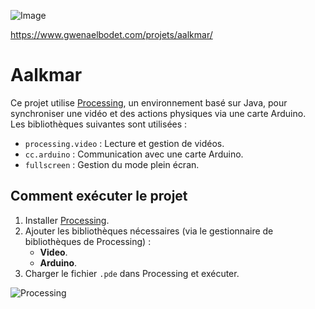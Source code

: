 ![Image](https://github.com/user-attachments/assets/bc10dfcd-57da-44e1-9364-349f2a51163d)

https://www.gwenaelbodet.com/projets/aalkmar/

# Aalkmar

Ce projet utilise [Processing](https://processing.org/), un environnement basé sur Java, pour synchroniser une vidéo et des actions physiques via une carte Arduino.  
Les bibliothèques suivantes sont utilisées :  
- `processing.video` : Lecture et gestion de vidéos.  
- `cc.arduino` : Communication avec une carte Arduino.  
- `fullscreen` : Gestion du mode plein écran.

## Comment exécuter le projet

1. Installer [Processing](https://processing.org/download/).
2. Ajouter les bibliothèques nécessaires (via le gestionnaire de bibliothèques de Processing) :
   - **Video**.
   - **Arduino**.
3. Charger le fichier `.pde` dans Processing et exécuter.


![Processing](https://img.shields.io/badge/Processing-3.5.4-0096D6?logo=processing&logoColor=white)
